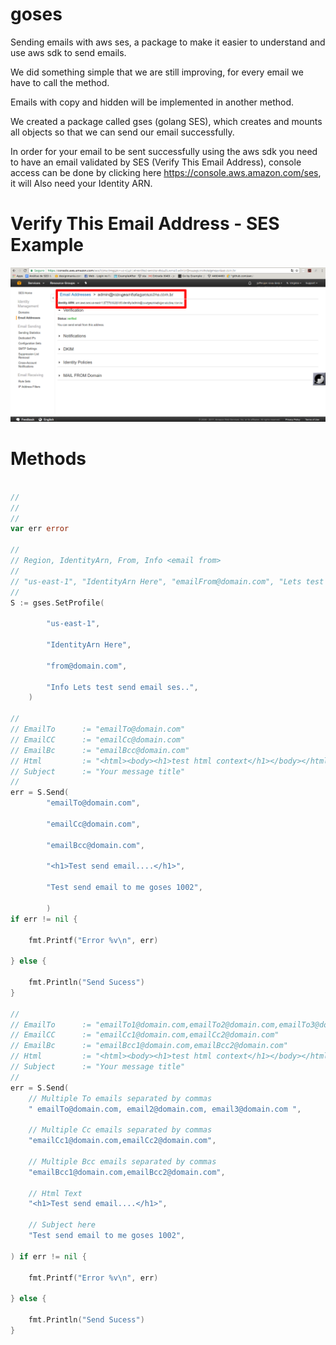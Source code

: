 # goses

Sending emails with aws ses, a package to make it easier to understand and use aws sdk to send emails.

We did something simple that we are still improving, for every email we have to call the method.

Emails with copy and hidden will be implemented in another method.

We created a package called gses (golang SES), which creates and mounts all objects so that we can send our email successfully.

In order for your email to be sent successfully using the aws sdk you need to have an email validated by SES (Verify This Email Address), console access can be done by clicking here https://console.aws.amazon.com/ses, 
it will Also need your Identity ARN.

# Verify This Email Address - SES Example

![image](https://github.com/jeffotoni/goses/blob/master/img/identity-arn.png)


# Methods

```go

//
//
//
var err error

//
// Region, IdentityArn, From, Info <email from>
//
// "us-east-1", "IdentityArn Here", "emailFrom@domain.com", "Lets test send email ses.."
//
S := gses.SetProfile(

		"us-east-1",

		"IdentityArn Here",

		"from@domain.com",

		"Info Lets test send email ses..",
	)

//
// EmailTo 		:= "emailTo@domain.com"
// EmailCC 		:= "emailCc@domain.com"
// EmailBc 		:= "emailBcc@domain.com"
// Html 		:= "<html><body><h1>test html context</h1></body></html>"
// Subject 		:= "Your message title"
//
err = S.Send(
		"emailTo@domain.com", 

		"emailCc@domain.com", 

		"emailBcc@domain.com", 

		"<h1>Test send email....</h1>", 

		"Test send email to me goses 1002",

		)
if err != nil {

	fmt.Printf("Error %v\n", err)

} else {

	fmt.Println("Send Sucess")
}

//
// EmailTo 		:= "emailTo1@domain.com,emailTo2@domain.com,emailTo3@domain.com"
// EmailCC 		:= "emailCc1@domain.com,emailCc2@domain.com"
// EmailBc 		:= "emailBcc1@domain.com,emailBcc2@domain.com"
// Html 		:= "<html><body><h1>test html context</h1></body></html>"
// Subject 		:= "Your message title"
//
err = S.Send(
	// Multiple To emails separated by commas
	" emailTo@domain.com, email2@domain.com, email3@domain.com ",

	// Multiple Cc emails separated by commas
	"emailCc1@domain.com,emailCc2@domain.com", 

	// Multiple Bcc emails separated by commas
	"emailBcc1@domain.com,emailBcc2@domain.com", 

	// Html Text
	"<h1>Test send email....</h1>",

	// Subject here
	"Test send email to me goses 1002",

) if err != nil {

	fmt.Printf("Error %v\n", err)

} else {

	fmt.Println("Send Sucess")
}

```
